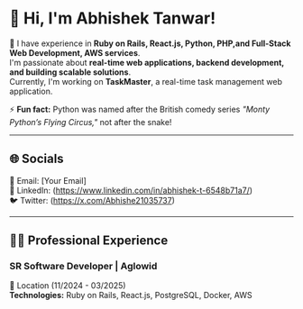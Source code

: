 # 👋 Hi, I'm Abhishek Tanwar!

👀 I have experience in **Ruby on Rails, React.js, Python, PHP,and Full-Stack Web Development, AWS services**.  
I'm passionate about **real-time web applications, backend development, and building scalable solutions**.  
Currently, I'm working on **TaskMaster**, a real-time task management web application.  

⚡ **Fun fact:** Python was named after the British comedy series *"Monty Python’s Flying Circus,"* not after the snake!  

---

## 🌐 **Socials**  
📩 Email: [Your Email]  
💼 LinkedIn: (https://www.linkedin.com/in/abhishek-t-6548b71a7/)  
🐦 Twitter: (https://x.com/Abhishe21035737)  

---

## 👨‍💻 **Professional Experience**  

### **SR Software Developer | Aglowid**  
📍 Location (11/2024 - 03/2025)  
**Technologies:** Ruby on Rails, React.js, PostgreSQL, Docker, AWS  
